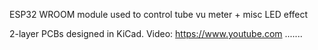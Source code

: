 ESP32 WROOM module used to control tube vu meter + misc LED effect

2-layer PCBs designed in KiCad. Video: https://www.youtube.com .......
